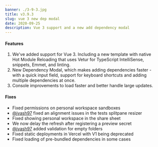 ```yaml
---
banner: ./3-9-3.jpg
title: v3.9.3
slug: vue 3 new dep modal
date: 2020-09-25
description: Vue 3 support and a new add dependency modal
---
```


#### Features

1. We've added support for Vue 3. Including a new template with native Hot Module Reloading that uses Vetur for TypeScript IntelliSense, snippets, Emmet, and linting.
2. New Dependency Modal, which makes adding dependencies faster - with a quick input field, support for keyboard shortcuts and adding multiple dependencies at once.
3. Console improvements to load faster and better handle large updates.


#### Fixes

- Fixed permissions on personal workspace sandboxes
- [@jyash97](https://github.com/codesandbox/codesandbox-client/pull/4889) fixed an alignment issues in the tests splitpane resizer
- Fixed showing personal workspace in the share sheet
- We now delay the refresh after registering a preview secret
- [@jyash97](https://github.com/codesandbox/codesandbox-client/pull/4860) added validation for empty folders
- Fixed static deployments in Vercel with V1 being deprecated
- Fixed loading of pre-bundled dependencies in some cases
